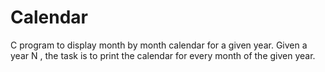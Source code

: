 # Calendar
C program to display month by month calendar for a given year.
Given a year N , the task is to print the calendar for every month of the given year.
